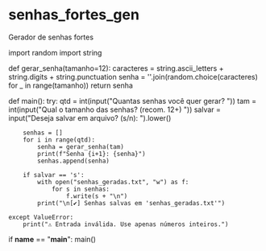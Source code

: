 # senhas_fortes_gen
Gerador de senhas fortes

import random
import string

def gerar_senha(tamanho=12):
    caracteres = string.ascii_letters + string.digits + string.punctuation
    senha = ''.join(random.choice(caracteres) for _ in range(tamanho))
    return senha

def main():
    try:
        qtd = int(input("Quantas senhas você quer gerar? "))
        tam = int(input("Qual o tamanho das senhas? (recom. 12+) "))
        salvar = input("Deseja salvar em arquivo? (s/n): ").lower()

        senhas = []
        for i in range(qtd):
            senha = gerar_senha(tam)
            print(f"Senha {i+1}: {senha}")
            senhas.append(senha)

        if salvar == 's':
            with open("senhas_geradas.txt", "w") as f:
                for s in senhas:
                    f.write(s + "\n")
            print("\n[✔] Senhas salvas em 'senhas_geradas.txt'")

    except ValueError:
        print("⚠️ Entrada inválida. Use apenas números inteiros.")

if __name__ == "__main__":
    main()

